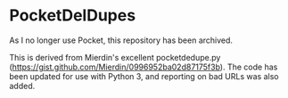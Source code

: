# PocketDelDupes
As I no longer use Pocket, this repository has been archived.

This is derived from Mierdin's excellent pocketdedupe.py (https://gist.github.com/Mierdin/0996952ba02d87175f3b). The code has been updated for use with Python 3, and reporting on bad URLs was also added.

